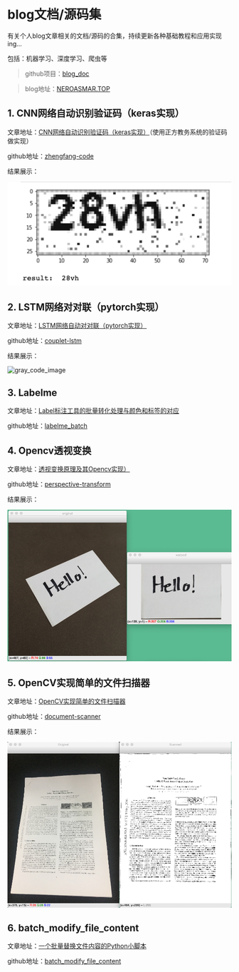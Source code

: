 # blog文档/源码集

有关个人blog文章相关的文档/源码的合集，持续更新各种基础教程和应用实现ing... 

包括：机器学习、深度学习、爬虫等

> github项目：[blog_doc](https://github.com/NeroAsmarr/blog_doc)

> blog地址：[NEROASMAR.TOP](https://neroasmar.top/)

## 1. CNN网络自动识别验证码（keras实现）

文章地址：[CNN网络自动识别验证码（keras实现）](https://neroasmar.top/zhengfang-code/)（使用正方教务系统的验证码做实现）

github地址：[zhengfang-code](https://github.com/NeroAsmarr/blog_doc/tree/master/zhengfang-code)

结果展示：

![zhengfang_predict_result](zhengfang-code/image/predict_result.png)

## 2. LSTM网络对对联（pytorch实现）

文章地址：[LSTM网络自动对对联（pytorch实现）](https://neroasmar.top/couplet-lstm/)

github地址：[couplet-lstm](https://github.com/NeroAsmarr/blog_doc/tree/master/couplet-lstm)

结果展示：

![gray_code_image](couplet-lstm/image/result.png)

## 3. Labelme

文章地址：[Label标注工具的批量转化处理与颜色和标签的对应](https://neroasmar.top/labelme-batch/)

github地址：[labelme_batch](https://github.com/NeroAsmarr/blog_doc/tree/master/labelme_batch)

## 4. Opencv透视变换

文章地址：[透视变换原理及其Opencv实现）](https://neroasmar.top/perspective-transform/)

github地址：[perspective-transform](https://github.com/NeroAsmarr/blog_doc/tree/master/perspective-transform)

结果展示：

![gray_code_image](perspective-transform/image/result.png)

## 5. OpenCV实现简单的文件扫描器

文章地址：[OpenCV实现简单的文件扫描器](https://neroasmar.top/document-scanner/)

github地址：[document-scanner](https://github.com/NeroAsmarr/blog_doc/tree/master/document-scanner)

结果展示：

![document-scanner](document-scanner/image/result.png)

## 6. batch_modify_file_content

文章地址：[一个批量替换文件内容的Python小脚本](https://neroasmar.top/batch_modify_file_content/)

github地址：[batch_modify_file_content](https://github.com/NeroAsmarr/blog_doc/tree/master/batch_modify_file_content)